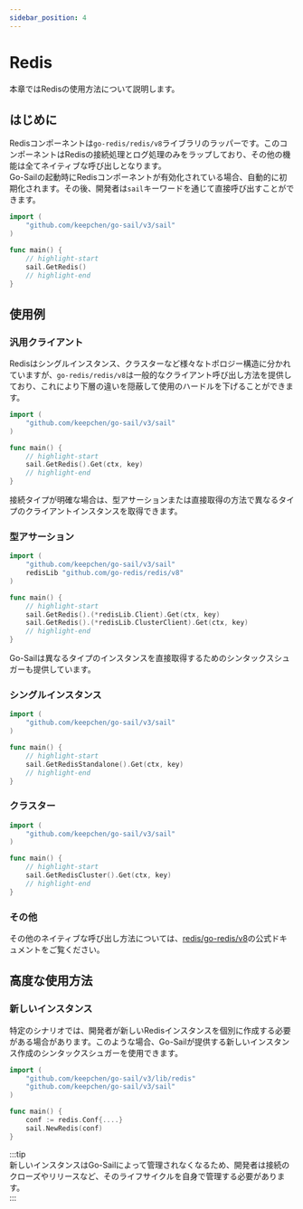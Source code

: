 ```yaml
---
sidebar_position: 4
---  
```

# Redis  
本章ではRedisの使用方法について説明します。  
## はじめに  
Redisコンポーネントは`go-redis/redis/v8`ライブラリのラッパーです。このコンポーネントはRedisの接続処理とログ処理のみをラップしており、その他の機能は全てネイティブな呼び出しとなります。  
Go-Sailの起動時にRedisコンポーネントが有効化されている場合、自動的に初期化されます。その後、開発者は`sail`キーワードを通じて直接呼び出すことができます。  
```go title="main.go" showLineNumbers  
import (
    "github.com/keepchen/go-sail/v3/sail"
)

func main() {
    // highlight-start
    sail.GetRedis()
    // highlight-end
}
```  
## 使用例
### 汎用クライアント
Redisはシングルインスタンス、クラスターなど様々なトポロジー構造に分かれていますが、`go-redis/redis/v8`は一般的なクライアント呼び出し方法を提供しており、これにより下層の違いを隠蔽して使用のハードルを下げることができます。  
```go title="main.go" showLineNumbers  
import (
    "github.com/keepchen/go-sail/v3/sail"
)

func main() {
    // highlight-start
    sail.GetRedis().Get(ctx, key)
    // highlight-end
}
```  
接続タイプが明確な場合は、型アサーションまたは直接取得の方法で異なるタイプのクライアントインスタンスを取得できます。  
### 型アサーション  
```go title="main.go" showLineNumbers  
import (
    "github.com/keepchen/go-sail/v3/sail"
    redisLib "github.com/go-redis/redis/v8"
)

func main() {
    // highlight-start
    sail.GetRedis().(*redisLib.Client).Get(ctx, key)
    sail.GetRedis().(*redisLib.ClusterClient).Get(ctx, key)
    // highlight-end
}
```  
Go-Sailは異なるタイプのインスタンスを直接取得するためのシンタックスシュガーも提供しています。  
### シングルインスタンス  
```go title="main.go" showLineNumbers  
import (
    "github.com/keepchen/go-sail/v3/sail"
)

func main() {
    // highlight-start
    sail.GetRedisStandalone().Get(ctx, key)
    // highlight-end
}
```  
### クラスター  
```go title="main.go" showLineNumbers  
import (
    "github.com/keepchen/go-sail/v3/sail"
)

func main() {
    // highlight-start
    sail.GetRedisCluster().Get(ctx, key)
    // highlight-end
}
```  

### その他  
その他のネイティブな呼び出し方法については、[redis/go-redis/v8](https://github.com/redis/go-redis)の公式ドキュメントをご覧ください。  
## 高度な使用方法  
### 新しいインスタンス  
特定のシナリオでは、開発者が新しいRedisインスタンスを個別に作成する必要がある場合があります。このような場合、Go-Sailが提供する新しいインスタンス作成のシンタックスシュガーを使用できます。  
```go title="main.go" showLineNumbers  
import (
    "github.com/keepchen/go-sail/v3/lib/redis"
    "github.com/keepchen/go-sail/v3/sail"
)

func main() {
    conf := redis.Conf{....}
    sail.NewRedis(conf)
}
```  
:::tip  
新しいインスタンスはGo-Sailによって管理されなくなるため、開発者は接続のクローズやリリースなど、そのライフサイクルを自身で管理する必要があります。  
:::


